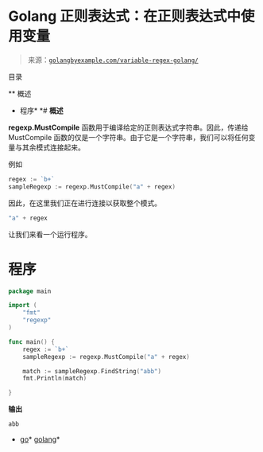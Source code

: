 <!--yml

类别：未分类

日期：2024-10-13 06:41:07

-->

# Golang 正则表达式：在正则表达式中使用变量

> 来源：[`golangbyexample.com/variable-regex-golang/`](https://golangbyexample.com/variable-regex-golang/)

目录

**   概述

+   程序*  *# **概述**

**regexp.MustCompile** 函数用于编译给定的正则表达式字符串。因此，传递给 MustCompile 函数的仅是一个字符串。由于它是一个字符串，我们可以将任何变量与其余模式连接起来。

例如

```go
regex := `b+`
sampleRegexp := regexp.MustCompile("a" + regex)
```

因此，在这里我们正在进行连接以获取整个模式。

```go
"a" + regex
```

让我们来看一个运行程序。

# **程序**

```go
package main

import (
	"fmt"
	"regexp"
)

func main() {
	regex := `b+`
	sampleRegexp := regexp.MustCompile("a" + regex)

	match := sampleRegexp.FindString("abb")
	fmt.Println(match)

}
```

**输出**

```go
abb
```

+   [go](https://golangbyexample.com/tag/go/)*   [golang](https://golangbyexample.com/tag/golang/)*
